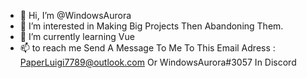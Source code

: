 
- 👋 Hi, I’m @WindowsAurora
- 👀 I’m interested in Making Big Projects Then Abandoning Them.
- 🌱 I’m currently learning Vue
- 📫 to reach me Send A Message To Me To This Email Adress : PaperLuigi7789@outlook.com Or WindowsAurora#3057 In Discord

<!---
PaperLuigi7789/PaperLuigi7789 is a ✨ special ✨ repository because its `README.md` (this file) appears on your GitHub profile.
You can click the Preview link to take a look at your changes.
--->
